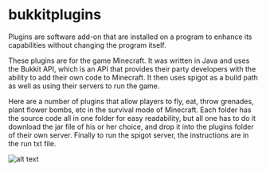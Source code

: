 # bukkitplugins

Plugins are software add-on that are installed on a program to enhance its capabilities without changing the program itself. 

These plugins are for the game Minecraft.  It was written in Java and uses the Bukkit API, which is an API that provides their party developers with the ability to add their own code to Minecraft.  It then uses spigot as a build path as well as using their servers to run the game.  

Here are a number of plugins that allow players to fly, eat, throw grenades, plant flower bombs, etc in the survival mode of Minecraft.  Each folder has the source code all in one folder for easy readability, but all one has to do it download the jar file of his or her choice, and drop it into the plugins folder of their own server.  Finally to run the spigot server, the instructions are in the run txt file.  

![alt text](screenshot.png)
